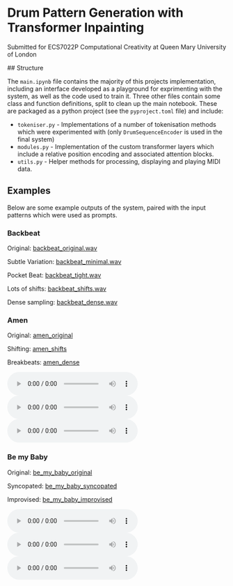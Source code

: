 # Drum Pattern Generation with Transformer Inpainting

Submitted for ECS7022P Computational Creativity at Queen Mary University of London

## Structure

The `main.ipynb` file contains the majority of this projects implementation, including an interface developed as a playground for exprimenting with the system, as well as the code used to train it. Three other files contain some class and function definitions, split to clean up the main notebook. These are packaged as a python project (see the `pyproject.toml` file) and include:
- `tokeniser.py` - Implementations of a number of tokenisation methods which were experimented with (only `DrumSequenceEncoder` is used in the final system)
- `modules.py` - Implementation of the custom transformer layers which include a relative position encoding and associated attention blocks.
- `utils.py` - Helper methods for processing, displaying and playing MIDI data.

## Examples

Below are some example outputs of the system, paired with the input patterns which were used as prompts.

### Backbeat

Original: [backbeat_original.wav](output/audio/backbeat_original.wav)

Subtle Variation: [backbeat_minimal.wav](output/audio/backbeat_minimal.wav)

Pocket Beat: [backbeat_tight.wav](output/audio/backbeat_tight.wav)

Lots of shifts: [backbeat_shifts.wav](output/audio/backbeat_shifts.wav)

Dense sampling: [backbeat_dense.wav](output/audio/backbeat_dense.wav)

### Amen

Original: [amen_original](output/audio/amen_original.wav)

Shifting: [amen_shifts](output/audio/amen_shifts.wav)

Breakbeats: [amen_dense](output/audio/amen_dense.wav)

<audio controls src="output/audio/amen_original.wav" title="Original"></audio>
<audio controls src="output/audio/amen_shifts.wav" title="Shifts"></audio>
<audio controls src="output/audio/amen_dense.wav" title="Dense"></audio>


### Be my Baby

Original: [be_my_baby_original](output/audio/be_my_baby_original.wav)

Syncopated: [be_my_baby_syncopated](output/audio/be_my_baby_syncopated.wav)

Improvised: [be_my_baby_improvised](output/audio/be_my_baby_improvised.wav)

<audio controls src="output/audio/be_my_baby_original.wav" title="Original"></audio>
<audio controls src="output/audio/be_my_baby_syncopated.wav" title="Syncopated"></audio>
<audio controls src="output/audio/be_my_baby_improvised.wav" title="Improvised"></audio>